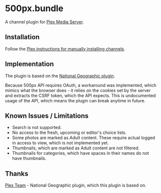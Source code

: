 # 500px.bundle
A channel plugin for [Plex Media Server](https://plex.tv/).

## Installation
Follow the [Plex instructions for manually installing channels](https://support.plex.tv/hc/en-us/articles/201187656).

## Implementation
The plugin is based on the [National Geographic plugin](https://github.com/plexinc-plugins/NationalGeographic.bundle).

Because 500px API requires OAuth, a workaround was implemented, which mimics what the browser does - it relies on the cookies set by the server and extracts the CSRF token, which the API expects. This is undocumented usage of the API, which means the plugin can break anytime in future.

## Known Issues / Limitations
* Search is not supported.
* No access to the fresh, upcoming or editor's choice lists.
* Some photos are marked as Adult content. These require actual logged in access to view, which is not implemented yet.
* Thumbnails, which are marked as Adult content are not filtered.
* Thumbnails for categories, which have spaces in their names do not have thumbnails.

## Thanks
[Plex Team](https://github.com/plexinc-plugins/NationalGeographic.bundle) - National Geographic plugin, which this plugin is based on.